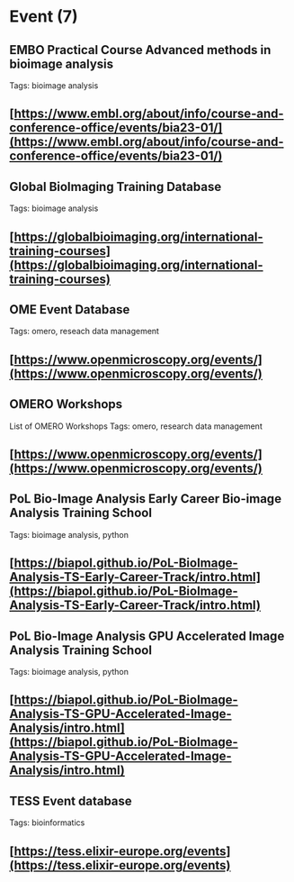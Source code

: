 # Event (7)
## EMBO Practical Course Advanced methods in bioimage analysis


Tags: bioimage analysis

[https://www.embl.org/about/info/course-and-conference-office/events/bia23-01/](https://www.embl.org/about/info/course-and-conference-office/events/bia23-01/)
---
## Global BioImaging Training Database


Tags: bioimage analysis

[https://globalbioimaging.org/international-training-courses](https://globalbioimaging.org/international-training-courses)
---
## OME Event Database


Tags: omero, reseach data management

[https://www.openmicroscopy.org/events/](https://www.openmicroscopy.org/events/)
---
## OMERO Workshops



List of OMERO Workshops
Tags: omero, research data management

[https://www.openmicroscopy.org/events/](https://www.openmicroscopy.org/events/)
---
## PoL Bio-Image Analysis Early Career Bio-image Analysis Training School


Tags: bioimage analysis, python

[https://biapol.github.io/PoL-BioImage-Analysis-TS-Early-Career-Track/intro.html](https://biapol.github.io/PoL-BioImage-Analysis-TS-Early-Career-Track/intro.html)
---
## PoL Bio-Image Analysis GPU Accelerated Image Analysis Training School


Tags: bioimage analysis, python

[https://biapol.github.io/PoL-BioImage-Analysis-TS-GPU-Accelerated-Image-Analysis/intro.html](https://biapol.github.io/PoL-BioImage-Analysis-TS-GPU-Accelerated-Image-Analysis/intro.html)
---
## TESS Event database


Tags: bioinformatics

[https://tess.elixir-europe.org/events](https://tess.elixir-europe.org/events)
---
